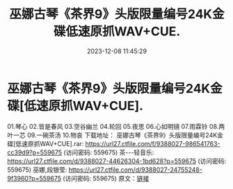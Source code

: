 ﻿---
title: 巫娜古琴《茶界9》头版限量编号24K金碟低速原抓WAV+CUE.
date: 2023-12-08 11:45:29
categories: 古典音乐、新世纪、纯音雅乐
tags: 纯音雅乐
---
# 巫娜古琴《茶界9》头版限量编号24K金碟[低速原抓WAV+CUE].

01.琴心
02.皆是春风
03.空谷幽兰
04.轮回
05.夜思
06.心如明镜
07.雨霖铃
08.两叶一芯
09.一碗茶汤
10.物哀
下载地址：
巫娜古琴《茶界9》头版限量编号24K金碟[低速原抓WAV+CUE].rar: https://url27.ctfile.com/f/9388027-986541763-cc39d9?p=559675
(访问密码: 559675)
茶---轻音乐: https://url27.ctfile.com/d/9388027-44626304-1bd628?p=559675
(访问密码: 559675)
巫娜,段银莹: https://url27.ctfile.com/d/9388027-24755248-9f3960?p=559675
(访问密码: 559675)
原文：[链接](https://blog.sina.com.cn/s/blog_1647c7e76010313wh.html)